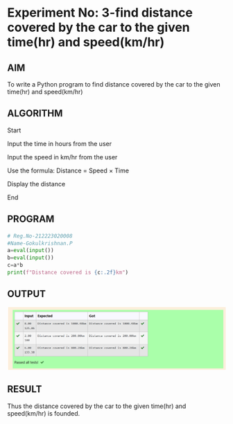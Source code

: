 # Experiment No: 3-find distance covered by the car to the given time(hr) and speed(km/hr)

## AIM
To write a Python program to find distance covered by the car to the given time(hr) and speed(km/hr)

## ALGORITHM
Start

Input the time in hours from the user

Input the speed in km/hr from the user

Use the formula:
Distance = Speed × Time

Display the distance

End


## PROGRAM
```python
# Reg.No-212223020008
#Name-Gokulkrishnan.P
a=eval(input())
b=eval(input())
c=a*b
print(f"Distance covered is {c:.2f}km")

```

## OUTPUT
![IMAGE.PNG](https://github.com/gokulkrishnan2005/Module-1/blob/main/EXP%203-1.png)

## RESULT
Thus the distance covered by the car to the given time(hr) and speed(km/hr) is founded.

